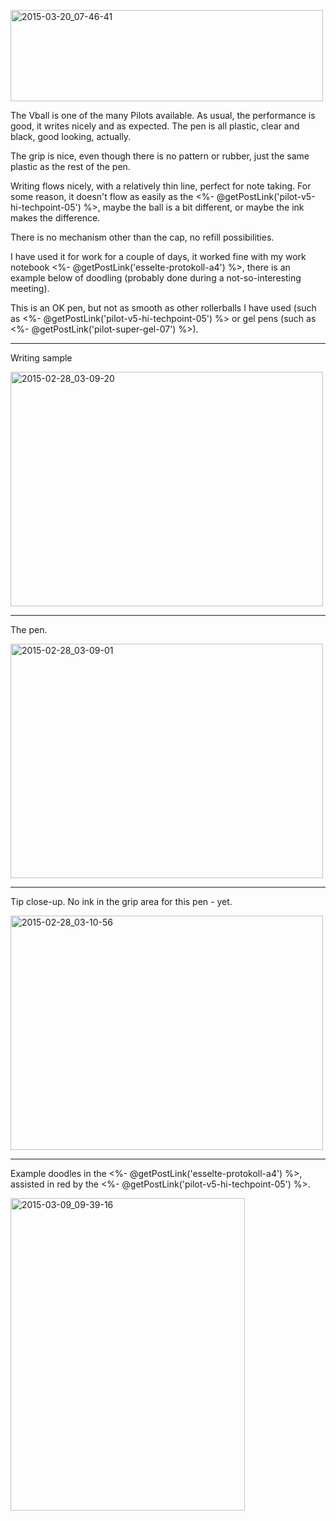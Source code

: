 <a href="https://www.flickr.com/photos/131463957@N06/16687514618" title="2015-03-20_07-46-41 by Silent Norwegian, on Flickr"><img src="https://farm8.staticflickr.com/7651/16687514618_8db8f81aa5.jpg" width="500" height="146" alt="2015-03-20_07-46-41"></a>

The Vball is one of the many Pilots available. As usual, the performance
is good, it writes nicely and as expected. The pen is all plastic, clear
and black, good looking, actually.

The grip is nice, even though there is no pattern or rubber, just the
same plastic as the rest of the pen.

Writing flows nicely, with a relatively thin line, perfect for note
taking. For some reason, it doesn't flow as easily as the <%- @getPostLink('pilot-v5-hi-techpoint-05') %>,
maybe the ball is a bit
different, or maybe the ink makes the difference.

There is no mechanism other than the cap, no refill possibilities.

I have used it for work for a couple of days, it worked fine with my work
notebook <%- @getPostLink('esselte-protokoll-a4') %>, there is an example
below of doodling (probably done during a not-so-interesting meeting).

This is an OK pen, but not as smooth as other rollerballs I have used (such as
<%- @getPostLink('pilot-v5-hi-techpoint-05') %>
or gel pens (such as <%- @getPostLink('pilot-super-gel-07') %>).

---
Writing sample

<a href="https://www.flickr.com/photos/131463957@N06/16051861423" title="2015-02-28_03-09-20 by Silent Norwegian, on Flickr"><img src="https://farm9.staticflickr.com/8589/16051861423_a096b5412c.jpg" width="500" height="375" alt="2015-02-28_03-09-20"></a>

---
The pen.

<a href="https://www.flickr.com/photos/131463957@N06/16670787562" title="2015-02-28_03-09-01 by Silent Norwegian, on Flickr"><img src="https://farm9.staticflickr.com/8640/16670787562_afabee809c.jpg" width="500" height="375" alt="2015-02-28_03-09-01"></a>

---
Tip close-up. No ink in the grip area for this pen - yet.

<a href="https://www.flickr.com/photos/131463957@N06/16670790912" title="2015-02-28_03-10-56 by Silent Norwegian, on Flickr"><img src="https://farm9.staticflickr.com/8642/16670790912_88ce015ca6.jpg" width="500" height="375" alt="2015-02-28_03-10-56"></a>

---
Example doodles in the <%- @getPostLink('esselte-protokoll-a4') %>, assisted in red by the <%- @getPostLink('pilot-v5-hi-techpoint-05') %>.

<a href="https://www.flickr.com/photos/131463957@N06/16580803970" title="2015-03-09_09-39-16 by Silent Norwegian, on Flickr"><img src="https://farm9.staticflickr.com/8596/16580803970_1b974d55bb.jpg" width="375" height="500" alt="2015-03-09_09-39-16"></a>
